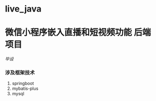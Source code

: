 # live_java
微信小程序嵌入直播和短视频功能 后端项目
==========================
*毕设*


### 涉及框架技术

1. springboot
2. mybatis-plus
3. mysql

